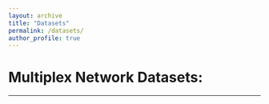 ```yaml
---
layout: archive
title: "Datasets"
permalink: /datasets/
author_profile: true
---
```


# Multiplex Network Datasets:
---
